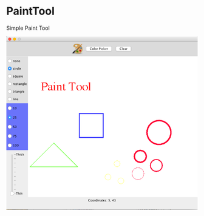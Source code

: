 # PaintTool
Simple Paint Tool

![alt text](https://raw.githubusercontent.com/shellwayne01/PaintTool/master/PaintTool.png)
